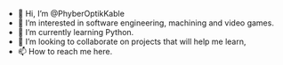 - 👋 Hi, I’m @PhyberOptikKable
- 👀 I’m interested in software engineering, machining and video games.
- 🌱 I’m currently learning Python.
- 💞️ I’m looking to collaborate on projects that will help me learn,
- 📫 How to reach me here.

<!---
PhyberOptikKable/PhyberOptikKable is a ✨ special ✨ repository because its `README.md` (this file) appears on your GitHub profile.
You can click the Preview link to take a look at your changes.
--->
